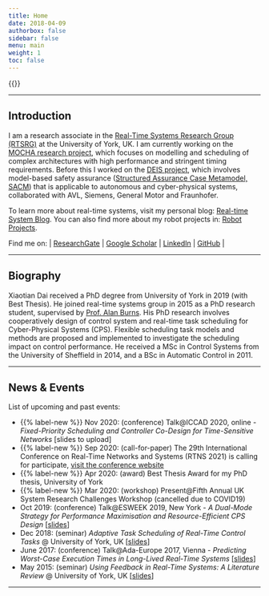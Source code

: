 ```yaml
---
title: Home
date: 2018-04-09
authorbox: false
sidebar: false
menu: main
weight: 1
toc: false
---
```


{{<contact>}}

---

## Introduction

I am a research associate in the [Real-Time Systems Research Group (RTSRG)](https://www.cs.york.ac.uk/rts/index.html) at the University of York, UK. 
I am currently working on the [MOCHA research project](https://www.cs.york.ac.uk/rts/mocha/), which focuses on modelling and scheduling of complex architectures with high performance and stringent timing requirements.
Before this I worked on the [DEIS project](https://deis-project.eu), which involves model-based safety assurance ([Structured Assurance Case Metamodel, SACM](https://www.omg.org/spec/SACM/2.0/About-SACM/)) that is applicable to autonomous and cyber-physical systems, collaborated with AVL, Siemens, General Motor and Fraunhofer.

To learn more about real-time systems, visit my personal blog: [Real-time System Blog](http://blog.xiaotiandai.com).
You can also find more about my robot projects in: [Robot Projects](http://xiaotiandai.com/robots/).

Find me on: | [ResearchGate](https://www.researchgate.net/profile/Xiaotian_Dai) | [Google Scholar](https://scholar.google.co.uk/citations?hl=en&user=G7dzNUkAAAAJ&view_op=list_works&sortby=pubdate) | [LinkedIn](https://www.linkedin.com/in/xdai3/) | [GitHub](https://github.com/automaticdai) |


---

## Biography

Xiaotian Dai received a PhD degree from University of York in 2019 (with Best Thesis). He joined real-time systems group in 2015 as a PhD research student, supervised by [Prof. Alan Burns](https://www-users.cs.york.ac.uk/~burns/). His PhD research involves cooperatively design of control system and real-time task scheduling for Cyber-Physical Systems (CPS). Flexible scheduling task models and methods are proposed and implemented to investigate the scheduling impact on control performance.
He received a MSc in Control Systems from the University of Sheffield in 2014, and a BSc in Automatic Control in 2011. 


---

## News & Events

List of upcoming and past events:

- {{% label-new %}} Nov 2020: (conference) Talk@ICCAD 2020, online -  *Fixed-Priority Scheduling and Controller Co-Design for Time-Sensitive Networks* [slides to upload]
- {{% label-new %}} Sep 2020: (call-for-paper) The 29th International Conference on Real-Time Networks and Systems (RTNS 2021) is calling for participate, [visit the conference website](https://rtns2021.univ-nantes.fr/)
- {{% label-new %}} Apr 2020: (award) Best Thesis Award for my PhD thesis, University of York 
- {{% label-new %}} Mar 2020: (workshop) Present@Fifth Annual UK System Research Challenges Workshop (cancelled due to COVID19)
- Oct 2019: (conference) Talk@ESWEEK 2019, New York - *A Dual-Mode Strategy for Performance Maximisation and Resource-Efficient CPS Design* \[[slides](./files/ppt_emsoft_2019_dual_period_v3_rev1.pdf)\]
- Dec 2018: (seminar) *Adaptive Task Scheduling of Real-Time Control Tasks* @ University of York, UK \[[slides](./files/ppt_adaptive_task_scheduling.pdf)\]
- June 2017: (conference) Talk@Ada-Europe 2017, Vienna - *Predicting Worst-Case Execution Times in Long-Lived Real-Time Systems* \[[slides](./files/ppt_xdai_predicting_wcet.pdf)\]
- May 2015: (seminar) *Using Feedback in Real-Time Systems: A Literature Review* @ University of York, UK \[[slides](./files/ppt_using_feedback_in_real_time.pdf)\]

---
